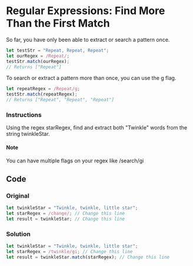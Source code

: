 # Regular Expressions: Find More Than the First Match

So far, you have only been able to extract or search a pattern once.

```javascript
let testStr = "Repeat, Repeat, Repeat";
let ourRegex = /Repeat/;
testStr.match(ourRegex);
// Returns ["Repeat"]
```
To search or extract a pattern more than once, you can use the g flag.

```javascript
let repeatRegex = /Repeat/g;
testStr.match(repeatRegex);
// Returns ["Repeat", "Repeat", "Repeat"]
```

### Instructions

Using the regex starRegex, find and extract both "Twinkle" words from the string twinkleStar.

#### Note
You can have multiple flags on your regex like /search/gi

## Code

### Original

```javascript
let twinkleStar = "Twinkle, twinkle, little star";
let starRegex = /change/; // Change this line
let result = twinkleStar; // Change this line
```

### Solution

```javascript
let twinkleStar = "Twinkle, twinkle, little star";
let starRegex = /twinkle/gi; // Change this line
let result = twinkleStar.match(starRegex); // Change this line
```
